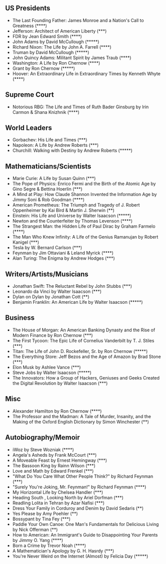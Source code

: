 ## US Presidents
* The Last Founding Father: James Monroe and a Nation's Call to Greatness (****)
* Jefferson: Architect of American Liberty (***)
* FDR by Jean Edward Smith (****)
* John Adams by David McCullough (*****)
* Richard Nixon: The Life by John A. Farrell (****)
* Truman by David McCullough (*****)
* John Quincy Adams: Militant Spirit by James Traub (****)
* Washington: A Life by Ron Chernow (****)
* Grant by Ron Chernow (*****)
* Hoover: An Extraordinary Life in Extraordinary Times by Kenneth Whyte (****)

## Supreme Court
* Notorious RBG: The Life and Times of Ruth Bader Ginsburg by Irin Carmon & Shana Knizhnik (****)

## World Leaders
* Gorbachev: His Life and Times (***)
* Napoleon: A Life by Andrew Roberts (***)
* Churchill: Walking with Destiny by Andrew Roberts (*****)

## Mathematicians/Scientists
* Marie Curie: A Life by Susan Quinn (***)
* The Pope of Physics: Enrico Fermi and the Birth of the Atomic Age by Gino Segre & Bettina Hoerlin (***)
* A Mind at Play: How Claude Shannon Invented the Information Age by Jimmy Soni & Rob Goodman (****)
* American Prometheus: The Triumph and Tragedy of J. Robert Oppenheimer by Kai Bird & Martin J. Sherwin (**)
* Einstein: His Life and Universe by Walter Isaacson (*****)
* Newton and the Counterfeiter by Thomas Levenson (****)
* The Strangest Man: the Hidden Life of Paul Dirac by Graham Farmelo (****)
* The Man Who Knew Infinity: A Life of the Genius Ramanujan by Robert Kanigel (***) 
* Tesla by W. Bernard Carlson (***)
* Feynman by Jim Ottaviani & Leland Myrick (****)
* Alan Turing: The Enigma by Andrew Hodges (***)

## Writers/Artists/Musicians
* Jonathan Swift: The Reluctant Rebel by John Stubbs (***)
* Leonardo da Vinci by Walter Isaacson (***)
* Dylan on Dylan by Jonathan Cott (**)
* Benjamin Franklin: An American Life by Walter Isaacson (*****)

## Business
* The House of Morgan: An American Banking Dynasty and the Rise of Modern Finance by Ron Chernow (***)
* The First Tycoon: The Epic Life of Cornelius Vanderbilt by T. J. Stiles (***)
* Titan: The Life of John D. Rockefeller, Sr. by Ron Chernow (*****)
* The Everything Store: Jeff Bezos and the Age of Amazon by Brad Stone (***)
* Elon Musk by Ashlee Vance (***)
* Steve Jobs by Walter Isaacson (*****)
* The Innovators: How a Group of Hackers, Geniuses and Geeks Created the Digital Revolution by Walter Isaacson (***)

## Misc
* Alexander Hamilton by Ron Chernow (****)
* The Professor and the Madman: A Tale of Murder, Insanity, and the Making of the Oxford English Dictionary by Simon Winchester (**)

## Autobiography/Memoir
* iWoz by Steve Wozniak (****)
* Angela's Asheds by Frank McCourt (***)
* A Moveable Feast by Ernest Hemingway (***)
* The Bassoon King by Rainn Wilson (***)
* Love and Math by Edward Frenkel (***)
* "What Do You Care What Other People Think?" by Richard Feynman (***)
* "Surely You're Joking, Mr. Feynman!" by Richard Feynman (****)
* My Horizontal Life by Chelsea Handler (***)
* Heading South , Looking North by Ariel Dorfman (***)
* Readling Lolita in Tehran by Azar Nafisi (***)
* Dress Your Family in Corduroy and Denim by David Sedaris (**)
* Yes Please by Amy Poehler (**)
* Bossypant by Tina Fey (***)
* Paddle Your Own Canoe: One Man's Fundamentals for Delicious Living by Nick Offerman (**)
* How to American: An Immigrant's Guide to Disappointing Your Parents by Jimmy O. Yang (****)
* Born a Crime by Trevor Noah (****)
* A Mathematician's Apology by G. H. Hasrdy (***)
* You're Never Weird on the Internet (Almost) by Felicia Day (*****)
